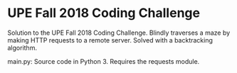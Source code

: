 # UPE Fall 2018 Coding Challenge

Solution to the UPE Fall 2018 Coding Challenge. Blindly traverses a maze by making HTTP requests to a remote server. Solved with a backtracking algorithm.

main.py: Source code in Python 3. Requires the requests module.

